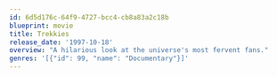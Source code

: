```yaml
---
id: 6d5d176c-64f9-4727-bcc4-cb8a83a2c18b
blueprint: movie
title: Trekkies
release_date: '1997-10-18'
overview: "A hilarious look at the universe's most fervent fans."
genres: '[{"id": 99, "name": "Documentary"}]'
---
```

